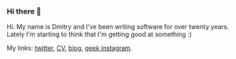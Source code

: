 ### Hi there 👋

<!--<img align="left" width="320" src="media/dmytro_koshovyi.jpg">--> Hi. My name is Dmitry and I've been writing software for over twenty years. Lately I'm starting to think that I'm getting good at something :)

My links: [twitter](https://twitter.com/devellloper), [CV](https://koshovyi.com), [blog](https://dev.koshovyi.com), [geek instagram](https://www.instagram.com/devprg/).

<!--
**koshovyi/koshovyi** is a ✨ _special_ ✨ repository because its `README.md` (this file) appears on your GitHub profile.

Here are some ideas to get you started:

- 🔭 I’m currently working on ...
- 🌱 I’m currently learning ...
- 👯 I’m looking to collaborate on ...
- 🤔 I’m looking for help with ...
- 💬 Ask me about ...
- 📫 How to reach me: ...
- 😄 Pronouns: ...
- ⚡ Fun fact: ...
-->
